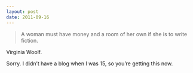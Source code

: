 ```yaml
---
layout: post
date: 2011-09-16
---
```


>A woman must have money and a room of her own if she is to write fiction. 

Virginia Woolf.

Sorry. I didn’t have a blog when I was 15, so you’re getting this now. 
